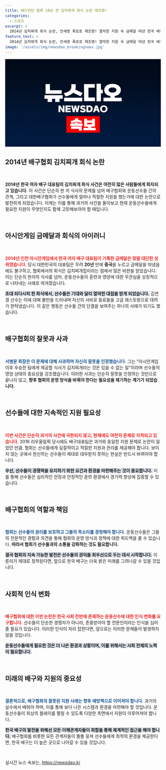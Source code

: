 ```yaml
---
title: 배드민턴 협회 10년 전 김치찌개 회식 논란 재조명!
categories:
  - 스포츠
excerpt: >
  2014년 김치찌개 회식 논란, 안세영 폭로로 재조명! 열악한 지원 속 금메달 따낸 한국 배구 대표팀, 김연경의 한턱이란 대반전! 과거의 상처가 다시금 회자되며 누리꾼들의 뜨거운 반응이 쏟아진다!
feature_text: >
  2014년 김치찌개 회식 논란, 안세영 폭로로 재조명! 열악한 지원 속 금메달 따낸 한국 배구 대표팀, 김연경의 한턱이란 대반전! 과거의 상처가 다시금 회자되며 누리꾼들의 뜨거운 반응이 쏟아진다!
image: '/assets/img/newsdao_breakingnews.jpg'
---
```


<p><img src="/assets/img/newsdao_breakingnews.jpg" alt="koreaapp 속보" /></p>

<h2 data-ke-size="size26">2014년 배구협회 김치찌개 회식 논란</h2>

<p data-ke-size="size16">&nbsp;</p>

<p><strong>2014년 한국 여자 배구 대표팀의 김치찌개 회식 사건은 여전히 많은 사람들에게 회자되고 있습니다.</strong> 이 사건은 단순히 한 끼 식사의 문제를 넘어 배구협회와 운동선수들 간의 관계, 그리고 대한배구협회가 선수들에게 얼마나 적절한 지원을 했는가에 대한 논란으로 발전하게 되었습니다. 이제는 이를 통해 과거의 사건을 돌아보고 현재 운동선수들에게 필요한 지원이 무엇인지도 함께 고민해보아야 할 때입니다.</p>

<p data-ke-size="size16">&nbsp;</p>

<h2 data-ke-size="size26">아시안게임 금메달과 회식의 아이러니</h2>

<p data-ke-size="size16">&nbsp;</p>

<p><b><span style="color: #ee2323;">2014년 인천 아시안게임에서 한국 여자 배구 대표팀이 기록한 금메달은 정말 대단한 성취였습니다.</span></b> 당시 대한민국의 대표팀은 무려 <b>20년</b> 만에 <b>중국</b>을 누르고 금메달을 따냈음에도 불구하고, 협회에서의 회식은 김치찌개집이라는 점에서 많은 비판을 받았습니다. 이는 단순히 한끼의 식사를 넘어, 운동선수들의 훈련과 영양에 대한 무관심을 상징적으로 나타내는 사례로 여겨졌습니다.</p>

<p><b><span style="background-color: #21538527;">초대 되다시피 한 회식에서, 선수들은 기대와 달리 열악한 대접을 받게 되었습니다.</span></b> 김연경 선수는 이에 대해 불만을 드러내며 자신의 사비로 동료들을 고급 레스토랑으로 데려가 한턱냈습니다. 이 같은 행동은 선수들 간의 단결을 보여주는 하나의 사례가 되기도 했습니다.</p>

<p data-ke-size="size16">&nbsp;</p>

<h2 data-ke-size="size26">배구협회의 잘못과 사과</h2>

<p data-ke-size="size16">&nbsp;</p>

<p><b><span style="color: #1a5490;">서병문 회장은 이 문제에 대해 사과하며 자신의 잘못을 인정했습니다.</span></b> 그는 "아시안게임 이후 우승한 팀에게 제공할 식사가 김치찌개라는 것은 있을 수 없는 일"이라며 선수들의 영양 상태의 중요성을 강조했습니다. 이러한 사과는 단순히 잘못을 인정하는 것만으로 끝나지 않고, <b>향후 협회의 운영 방식을 바꿔야 한다는 필요성을 제기하는 계기가 되었습니다.</b></p>

<p data-ke-size="size16">&nbsp;</p>

<h2 data-ke-size="size26">선수들에 대한 지속적인 지원 필요성</h2>

<p data-ke-size="size16">&nbsp;</p>

<p><b><span style="color: #ee2323;">이번 사건은 단순히 과거의 사건에 국한되지 않고, 현재에도 여전히 문제로 지적되고 있습니다.</span></b> 2016 리우올림픽 당시에도 배구대표팀은 과거와 동일한 지원 문제로 논란이 일었던 만큼, 협회는 선수들에게 실질적이고 적절한 지원과 관리를 제공해야 합니다. 보이지 않는 곳에서 헌신하는 선수들이 제대로 대우받지 못하는 현실은 반드시 바뀌어야 합니다.</p>

<p><b><span style="background-color: #21538527;">우선, 선수들이 경쟁력을 유지하기 위한 요건과 환경을 마련해주는 것이 중요합니다.</span></b> 이를 통해 선수들은 심리적인 안정과 안정적인 훈련 환경에서 경기력 향상에 집중할 수 있습니다.</p>

<p data-ke-size="size16">&nbsp;</p>

<h2 data-ke-size="size26">배구협회의 역할과 책임</h2>

<p data-ke-size="size16">&nbsp;</p>

<p><b><span style="color: #1a5490;">협회는 선수들의 권리를 보호하고 그들의 목소리를 경청해야 합니다.</span></b> 운동선수들은 그들의 전문적인 경험과 의견을 통해 협회의 운영 방식과 정책에 대한 피드백을 줄 수 있습니다. <b>따라서 협회가 선수들과의 소통을 강화하는 것도 필요합니다.</b></p>

<p><b><span style="background-color: #21538527;">결국 협회의 지속 가능한 발전은 선수들의 권익을 최우선으로 두는 데서 시작합니다.</span></b> 이 론리가 제대로 정착된다면, 앞으로 한국 배구는 더욱 밝은 미래를 그려나갈 수 있을 것입니다.</p>

<p data-ke-size="size16">&nbsp;</p>

<h2 data-ke-size="size26">사회적 인식 변화</h2>

<p data-ke-size="size16">&nbsp;</p>

<p><b><span style="color: #ee2323;">배구협회에 대한 이번 논란은 한국 사회 전반에 존재하는 운동선수에 대한 인식 변화를 요구합니다.</span></b> 선수들이 단순한 경쟁자가 아니라, 존중받아야 할 전문인이라는 인식을 심어줄 필요가 있습니다. 이러한 인식이 자리 잡힌다면, 앞으로는 이러한 문제들이 발생하지 않을 것입니다.</p>

<p><b><span style="background-color: #21538527;">운동선수들에게 필요한 것은 더 나은 환경과 상황이며, 이를 위해서는 사회 전체의 노력이 필요합니다.</span></b></p>

<p data-ke-size="size16">&nbsp;</p>

<h2 data-ke-size="size26">미래의 배구와 지원의 중요성</h2>

<p data-ke-size="size16">&nbsp;</p>

<p><b><span style="color: #1a5490;">결론적으로, 배구협회의 잘못된 지원 사례는 향후 예방책으로 이어져야 합니다.</span></b> 과거의 실수에서 배워야 하며, 이를 통해 보다 나은 시스템과 환경을 마련해야 할 것입니다. 운동선수들이 최상의 플레이를 펼칠 수 있도록 다양한 측면에서 지원이 이루어져야 합니다.</p>

<p><b><span style="background-color: #21538527;">한국 배구의 발전을 위해선 모든 이해관계자들이 회합을 통해 체계적인 접근을 해야 합니다.</span></b> 배구협회를 비롯한 모든 관계자들이 똘똘 뭉쳐 선수들에게 최적의 환경을 제공한다면, 한국 배구는 더 높은 곳으로 나아갈 수 있을 것입니다.</p>

<p data-ke-size="size16">&nbsp;</p>
실시간 뉴스 속보는, <a href="https://newsdao.kr" rel="dofollow">https://newsdao.kr</a>


